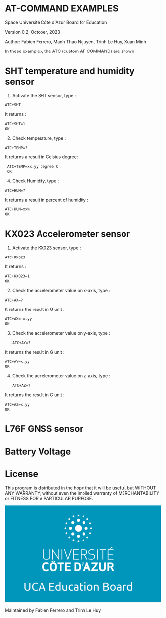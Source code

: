 # AT-COMMAND EXAMPLES
Space Université Côte d'Azur Board for Education

Version 0.2, October, 2023

Author: Fabien Ferrero, Manh Thao Nguyen, Trinh Le Huy, Xuan Minh

In these examples, the ATC (custom AT-COMMAND) are shown


# SHT temperature and humidity sensor

1. Activate the SHT sensor, type :

```
ATC+SHT
```
It returns : 

    ATC+SHT=1
    OK
    
2. Check temperature, type :

```
ATC+TEMP=?
```
It returns a result in Celsius degree: 

     ATC+TEMP=xx.yy degree C
     OK

4. Check Humidity, type :

```
ATC+HUM=?
```
It returns a result in percent of humidity :

    ATC+HUM=xx%
    OK

# KX023 Accelerometer sensor

1. Activate the KX023 sensor, type :

```
ATC+KX023
```
It returns : 

    ATC+KX023=1
    OK
    
2. Check the accelerometer value on x-axis, type :

 ```
 ATC+AX=?
 ```
It returns the result in G unit : 

    ATC+AX=-x.yy
    OK

3. Check the accelerometer value on y-axis, type :

   ```
   ATC+AY=?
    ```
It returns the result in G unit : 

    ATC+AY=x.yy
    OK

4. Check the accelerometer value on z-axis, type :

   ```
   ATC+AZ=?
    ```
It returns the result in G unit : 

    ATC+AZ=x.yy
    OK

# L76F GNSS sensor


# Battery Voltage
    




# License

This program is distributed in the hope that it will be useful, but WITHOUT ANY WARRANTY; without even the implied warranty of MERCHANTABILITY or FITNESS FOR A PARTICULAR PURPOSE.

<img src="https://github.com/FabienFerrero/UCA21/blob/main/Doc/Pictures/UCA_logo.png">

Maintained by Fabien Ferrero and Trinh Le Huy
